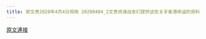 ```yaml
---
title: 郭文贵2020年4月4日视频 20200404_2文贵烦请战友们提供这些关乎香港命运的资料，美国决策层急需！
---
```


[原文連接](https://gnews.org/ThreadView/53479269)


